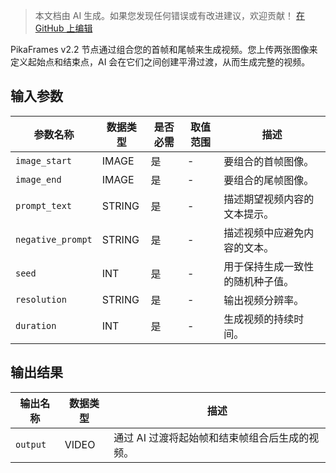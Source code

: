 > 本文档由 AI 生成。如果您发现任何错误或有改进建议，欢迎贡献！ [在 GitHub 上编辑](https://github.com/Comfy-Org/embedded-docs/blob/main/comfyui_embedded_docs/docs/PikaStartEndFrameNode2_2/zh.md)

PikaFrames v2.2 节点通过组合您的首帧和尾帧来生成视频。您上传两张图像来定义起始点和结束点，AI 会在它们之间创建平滑过渡，从而生成完整的视频。

## 输入参数

| 参数名称 | 数据类型 | 是否必需 | 取值范围 | 描述 |
|-----------|-----------|----------|-------|-------------|
| `image_start` | IMAGE | 是 | - | 要组合的首帧图像。 |
| `image_end` | IMAGE | 是 | - | 要组合的尾帧图像。 |
| `prompt_text` | STRING | 是 | - | 描述期望视频内容的文本提示。 |
| `negative_prompt` | STRING | 是 | - | 描述视频中应避免内容的文本。 |
| `seed` | INT | 是 | - | 用于保持生成一致性的随机种子值。 |
| `resolution` | STRING | 是 | - | 输出视频分辨率。 |
| `duration` | INT | 是 | - | 生成视频的持续时间。 |

## 输出结果

| 输出名称 | 数据类型 | 描述 |
|-------------|-----------|-------------|
| `output` | VIDEO | 通过 AI 过渡将起始帧和结束帧组合后生成的视频。 |
